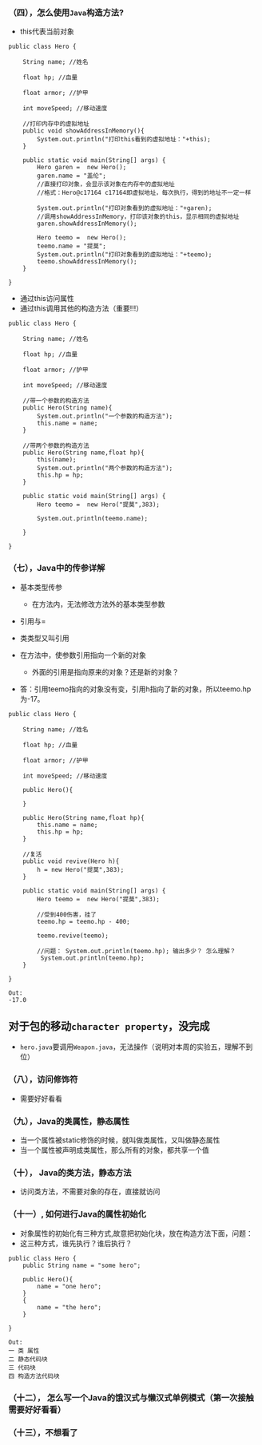 ### （四），怎么使用```Java```构造方法?
*  this代表当前对象 
```
public class Hero {
     
    String name; //姓名
     
    float hp; //血量
     
    float armor; //护甲
     
    int moveSpeed; //移动速度
 
    //打印内存中的虚拟地址
    public void showAddressInMemory(){
        System.out.println("打印this看到的虚拟地址："+this);
    }
     
    public static void main(String[] args) {
        Hero garen =  new Hero();
        garen.name = "盖伦";
        //直接打印对象，会显示该对象在内存中的虚拟地址
        //格式：Hero@c17164 c17164即虚拟地址，每次执行，得到的地址不一定一样
 
        System.out.println("打印对象看到的虚拟地址："+garen);
        //调用showAddressInMemory，打印该对象的this，显示相同的虚拟地址
        garen.showAddressInMemory();
         
        Hero teemo =  new Hero();
        teemo.name = "提莫";
        System.out.println("打印对象看到的虚拟地址："+teemo);
        teemo.showAddressInMemory();
    }  
     
}
```

* 通过this访问属性 
* 通过this调用其他的构造方法（重要!!!） 
```
public class Hero {
        
    String name; //姓名
        
    float hp; //血量
        
    float armor; //护甲
        
    int moveSpeed; //移动速度
        
    //带一个参数的构造方法
    public Hero(String name){
        System.out.println("一个参数的构造方法");
        this.name = name;
    }
      
    //带两个参数的构造方法
    public Hero(String name,float hp){
        this(name);
        System.out.println("两个参数的构造方法");
        this.hp = hp;
    }
 
    public static void main(String[] args) {
        Hero teemo =  new Hero("提莫",383);
         
        System.out.println(teemo.name);
         
    }
      
}
```

### （七），Java中的传参详解
* 基本类型传参
  * 在方法内，无法修改方法外的基本类型参数 
* 引用与=

* 类类型又叫引用

* 在方法中，使参数引用指向一个新的对象
  * 外面的引用是指向原来的对象？还是新的对象？ 
* 答：引用teemo指向的对象没有变，引用h指向了新的对象，所以teemo.hp为-17。
```
public class Hero {
        
    String name; //姓名
        
    float hp; //血量
        
    float armor; //护甲
        
    int moveSpeed; //移动速度
     
    public Hero(){
         
    }
     
    public Hero(String name,float hp){
        this.name = name;
        this.hp = hp;
    }
 
    //复活
    public void revive(Hero h){
        h = new Hero("提莫",383);
    }
 
    public static void main(String[] args) {
        Hero teemo =  new Hero("提莫",383);
        
        //受到400伤害，挂了
        teemo.hp = teemo.hp - 400;
         
        teemo.revive(teemo);
         
        //问题： System.out.println(teemo.hp); 输出多少？ 怎么理解？
         System.out.println(teemo.hp);
    }
      
}

Out:
-17.0

```

## 对于包的移动```character property```，没完成
* ```hero.java```要调用```Weapon.java```，无法操作（说明对本周的实验五，理解不到位）

### （八），访问修饰符
* 需要好好看看

### （九），Java的类属性，静态属性
* 当一个属性被static修饰的时候，就叫做类属性，又叫做静态属性
* 当一个属性被声明成类属性，那么所有的对象，都共享一个值

### （十）， Java的类方法，静态方法
* 访问类方法，不需要对象的存在，直接就访问 

### （十一）, 如何进行Java的属性初始化

* 对象属性的初始化有三种方式,故意把初始化块，放在构造方法下面，问题：
* 这三种方式，谁先执行？谁后执行？


```
public class Hero {
    public String name = "some hero"; 
     
    public Hero(){
        name = "one hero";
    }
    {
        name = "the hero";
    }
     
}

Out:
一 类 属性
二 静态代码块
三 代码块
四 构造方法代码块

```

### （十二）， 怎么写一个Java的饿汉式与懒汉式单例模式（第一次接触需要好好看看）
### （十三），不想看了






